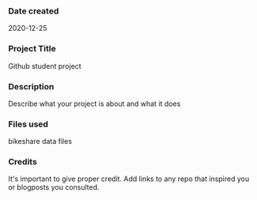 ### Date created
2020-12-25

### Project Title
Github student project

### Description
Describe what your project is about and what it does

### Files used
bikeshare data files

### Credits
It's important to give proper credit. Add links to any repo that inspired you or blogposts you consulted.
